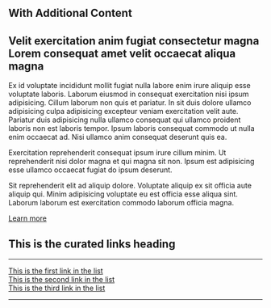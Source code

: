<h2 class="rhddx-m-dark">With Additional Content</h2>
<div class="component assembly assembly-type-curated_links_rhdp2 rhd-c-curated-links pf-c-content">
  <div class="pf-l-grid pf-m-gutter">
    <div class="pf-l-grid__item pf-m-8-col-on-lg pf-m-12-col-on-md">
      <div class="component rich-text">
          <div class="pf-l-grid pf-m-gutter">
              <div class="pf-l-grid__item">
                  <div class="rich-text-content pf-c-content">
                      <h2>Velit exercitation anim fugiat consectetur magna Lorem consequat amet velit occaecat aliqua magna</h2>
                      <p>Ex id voluptate incididunt mollit fugiat nulla labore enim irure aliquip esse voluptate laboris. Laborum eiusmod in consequat exercitation nisi ipsum adipisicing. Cillum laborum non quis et pariatur. In sit duis dolore ullamco adipisicing culpa adipisicing excepteur veniam exercitation velit aute. Pariatur duis adipisicing nulla ullamco consequat qui ullamco proident laboris non est laboris tempor. Ipsum laboris consequat commodo ut nulla enim occaecat ad. Nisi ullamco anim consequat deserunt quis ea.</p>
                      <p>Exercitation reprehenderit consequat ipsum irure cillum minim. Ut reprehenderit nisi dolor magna et qui magna sit non. Ipsum est adipisicing esse ullamco occaecat fugiat do ipsum deserunt.</p>
                      <p>Sit reprehenderit elit ad aliquip dolore. Voluptate aliquip ex sit officia aute aliquip qui. Minim adipisicing voluptate eu est officia esse aliqua sint. Laborum laborum est exercitation commodo laborum officia magna.</p>
                      <div class="rich-text-content--cta pf-u-text-align-center">
                          <a class="pf-c-button pf-m-heavy" href="#">Learn more</a>
                      </div>
                  </div>
              </div>
          </div>
      </div>
    </div>
    <div class="pf-l-grid__item pf-m-4-col-on-lg pf-m-12-col-on-md">
      <h2 class="pf-c-title">This is the curated links heading</h2>
      <hr class="rhd-c-divider">
      <div class="pf-l-flex pf-m-column">
        <div class="pf-l-flex__item">
          <i class="fal fa-arrow-circle-right"></i> <a href="#" >This is the first link in the list</a>
        </div>
        <div class="pf-l-flex__item">
          <i class="fal fa-arrow-circle-right"></i> <a href="#" >This is the second link in the list</a>
        </div>
        <div class="pf-l-flex__item">
          <i class="fal fa-arrow-circle-right"></i> <a href="#" >This is the third link in the list</a>
        </div>
      </div>
      <hr class="rhd-c-divider">
    </div>
  </div>
</div>
